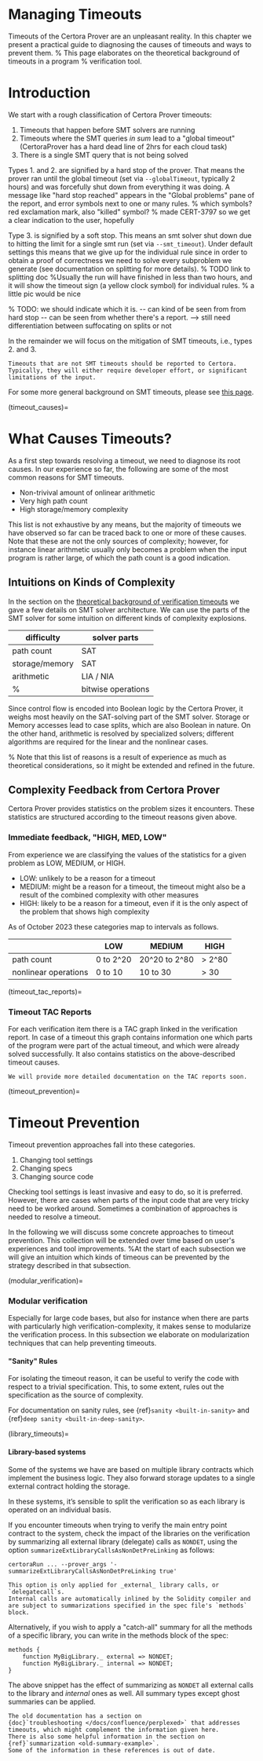 Managing Timeouts
=================

Timeouts of the Certora Prover are an unpleasant reality.
In this chapter we present a practical guide to diagnosing the causes of timeouts and ways to prevent them.
% This page elaborates on the theoretical background of timeouts in a program % verification tool.  


# Introduction

We start with a rough classification of Certora Prover timeouts:
1.  Timeouts that happen before SMT solvers are running 
2.  Timeouts where the SMT queries *in sum* lead to a "global timeout" 
    (CertoraProver has a hard dead line of 2hrs for each cloud task)
3.  There is a single SMT query that is not being solved 

Types 1. and 2. are signified by a hard stop of the prover. 
That means the prover ran until the global timeout (set via `--globalTimeout`, typically 2 hours) and was forcefully shut down from everything it was doing. 
A message like "hard stop reached" appears in the "Global problems" pane of the report, and error symbols next to one or many rules.
% which symbols? red exclamation mark, also "killed" symbol?
% made CERT-3797 so we get a clear indication to the user, hopefully

Type 3. is signified by a soft stop. This means an smt solver shut down due to hitting the limit for a single smt run (set via `--smt_timeout`). 
Under default settings this means that we give up for the individual rule since in order to obtain a proof of correctness we need to solve every subproblem we generate (see documentation on splitting for more details). 
% TODO link to splitting doc
%Usually the run will have finished in less than two hours, and it will show the timeout sign (a yellow clock symbol) for individual rules.
% a little pic would be nice

% TODO: we should indicate which it is. -- can kind of be seen from from hard stop -- can be seen from whether there's a report. --> still need differentiation between suffocating on splits or not

In the remainder we will focus on the mitigation of SMT timeouts, i.e., types 2. and 3.

```{note}
Timeouts that are not SMT timeouts should be reported to Certora. 
Typically, they will either require developer effort, or significant limitations of the input.
```

For some more general background on SMT timeouts, please see [this page](timeouts/timeouts-theory.md).

(timeout_causes)=
# What Causes Timeouts?

As a first step towards resolving a timeout, we need to diagnose its root causes.
In our experience so far, the following are some of the most common reasons for SMT timeouts.

 - Non-trivival amount of onlinear arithmetic
 - Very high path count
 - High storage/memory complexity

This list is not exhaustive by any means, but the majority of timeouts we have observed so far can be traced back to one or more of these causes.
Note that these are not the only sources of complexity; however, for instance linear arithmetic usually only becomes a problem when the input program is rather large, of which the path count is a good indication.

## Intuitions on Kinds of Complexity

In the section on the [theoretical background of verification timeouts](timeouts/timeouts-theory.md) we gave a few details on SMT solver architecture. 
We can use the parts of the SMT solver for some intuition on different kinds of complexity explosions.

| difficulty         | solver parts  |
|--------------------|---------------|
| path count         |  SAT          |
| storage/memory     |  SAT          |
| arithmetic         |  LIA / NIA    |
% | bitwise operations |  SAT, UF, LIA |

Since control flow is encoded into Boolean logic by the Certora Prover, it weighs most heavily on the SAT-solving part of the SMT solver. 
Storage or Memory accesses lead to case splits, which are also Boolean in nature.
On the other hand, arithmetic is resolved by specialized solvers; different algorithms are required for the linear and the nonlinear cases.

% Note that this list of reasons is a result of experience as much as theoretical considerations, so it might be extended and refined in the future.

## Complexity Feedback from Certora Prover

Certora Prover provides statistics on the problem sizes it encounters. 
These statistics are structured according to the timeout reasons given above.

### Immediate feedback, "HIGH, MED, LOW"

From experience we are classifying the values of the statistics for a given problem as LOW, MEDIUM, or HIGH.
 - LOW: unlikely to be a reason for a timeout
 - MEDIUM: might be a reason for a timeout, the timeout might also be a result of the combined complexity with other measures
 - HIGH: likely to be a reason for a timeout, even if it is the only aspect of the problem that shows high complexity

As of October 2023 these categories map to intervals as follows.

|    | LOW | MEDIUM | HIGH |
|----|-----|--------|------|
| path count | 0 to 2^20 | 20^20 to 2^80 | > 2^80 |
| nonlinear operations | 0 to 10 | 10 to 30 | > 30 |


(timeout_tac_reports)=
### Timeout TAC Reports

For each verification item there is a TAC graph linked in the verification report.
In case of a timeout this graph contains information one which parts of the program were part of the actual timeout, and which were already solved successfully.
It also contains statistics on the above-described timeout causes.

```{todo}
We will provide more detailed documentation on the TAC reports soon.
```

(timeout_prevention)=
# Timeout Prevention

Timeout prevention approaches fall into these categories.
1. Changing tool settings
2. Changing specs
3. Changing source code

Checking tool settings is least invasive and easy to do, so it is preferred. 
However, there are cases when parts of the input code that are very tricky need to be worked around.
Sometimes a combination of approaches is needed to resolve a timeout.


In the following we will discuss some concrete approaches to timeout prevention.
This collection will be extended over time based on user's experiences and tool improvements.
%At the start of each subsection we will give an intuition which kinds of timeous can be prevented by the strategy described in that subsection.


(modular_verification)=
### Modular verification

Especially for large code bases, but also for instance when there are parts with particularly high verification-complexity, it makes sense to modularize the verification process.
In this subsection we elaborate on modularization techniques that can help preventing timeouts.


#### "Sanity" Rules

For isolating the timeout reason, it can be useful to verify the code with respect to a trivial specification.
This, to some extent, rules out the specification as the source of complexity.

For documentation on sanity rules, see {ref}`sanity <built-in-sanity>` and {ref}`deep sanity <built-in-deep-sanity>`. 


(library_timeouts)=
#### Library-based systems

Some of the systems we have are based on multiple library contracts which implement the business logic. They also forward storage updates to a single external contract holding the storage.

In these systems, it’s sensible to split the verification so as each library is operated on an individual basis.

If you encounter timeouts when trying to verify the main entry point contract to the system, check the impact of the libraries on the verification by summarizing all external library (delegate) calls as `NONDET`, using the option `summarizeExtLibraryCallsAsNonDetPreLinking` as follows:
```
certoraRun ... --prover_args '-summarizeExtLibraryCallsAsNonDetPreLinking true'
```

```{note}
This option is only applied for _external_ library calls, or `delegatecall`s.
Internal calls are automatically inlined by the Solidity compiler and are subject to summarizations specified in the spec file's `methods` block.
```

Alternatively, if you wish to apply a "catch-all" summary for all the methods of a specific library, you can write in the methods block of the spec:
```
methods {
    function MyBigLibrary._ external => NONDET;
    function MyBigLibrary._ internal => NONDET;
}
```
The above snippet has the effect of summarizing as `NONDET` all external calls to the library and _internal_ ones as well.
All summary types except ghost summaries can be applied. 


```{note}
The old documentation has a section on
{doc}`troubleshooting </docs/confluence/perplexed>` that addresses timeouts, which might complement the information given here.  
There is also some helpful information in the section on
{ref}`summarization <old-summary-example>`.
Some of the information in these references is out of date.
```

